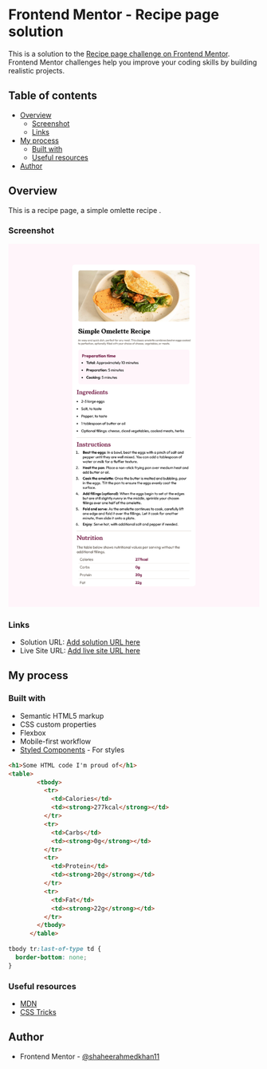 # Frontend Mentor - Recipe page solution

This is a solution to the [Recipe page challenge on Frontend Mentor](https://www.frontendmentor.io/challenges/recipe-page-KiTsR8QQKm). Frontend Mentor challenges help you improve your coding skills by building realistic projects.

## Table of contents

- [Overview](#overview)
  - [Screenshot](#screenshot)
  - [Links](#links)
- [My process](#my-process)
  - [Built with](#built-with)
  - [Useful resources](#useful-resources)
- [Author](#author)

## Overview

This is a recipe page, a simple omlette recipe .

### Screenshot

![Screenshot](./screenshot.png)

### Links

- Solution URL: [Add solution URL here](https://your-solution-url.com)
- Live Site URL: [Add live site URL here](https://your-live-site-url.com)


## My process

### Built with

- Semantic HTML5 markup
- CSS custom properties
- Flexbox
- Mobile-first workflow
- [Styled Components](https://styled-components.com/) - For styles

```html
<h1>Some HTML code I'm proud of</h1>
<table>
        <tbody>
          <tr>
            <td>Calories</td>
            <td><strong>277kcal</strong></td>
          </tr>
          <tr>
            <td>Carbs</td>
            <td><strong>0g</strong></td>
          </tr>
          <tr>
            <td>Protein</td>
            <td><strong>20g</strong></td>
          </tr>
          <tr>
            <td>Fat</td>
            <td><strong>22g</strong></td>
          </tr>
        </tbody>
      </table>
```

```css
tbody tr:last-of-type td {
  border-bottom: none;
}
```

### Useful resources

- [MDN](https://developer.mozilla.org/en-US/) 
- [CSS Tricks](https://css-tricks.com/guides/) 

## Author

- Frontend Mentor - [@shaheerahmedkhan11](https://www.frontendmentor.io/profile/shaheerahmedkhan11)
